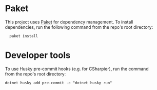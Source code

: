 # Paket
This project uses [Paket](https://fsprojects.github.io/Paket/) for dependency management. To install dependencies, run the following command from the repo's root directory:
```shell
  paket install 
```

# Developer tools
To use Husky pre-commit hooks (e.g. for CSharpier), run the command from the repo's root directory: 
```shell
dotnet husky add pre-commit -c "dotnet husky run"
```
